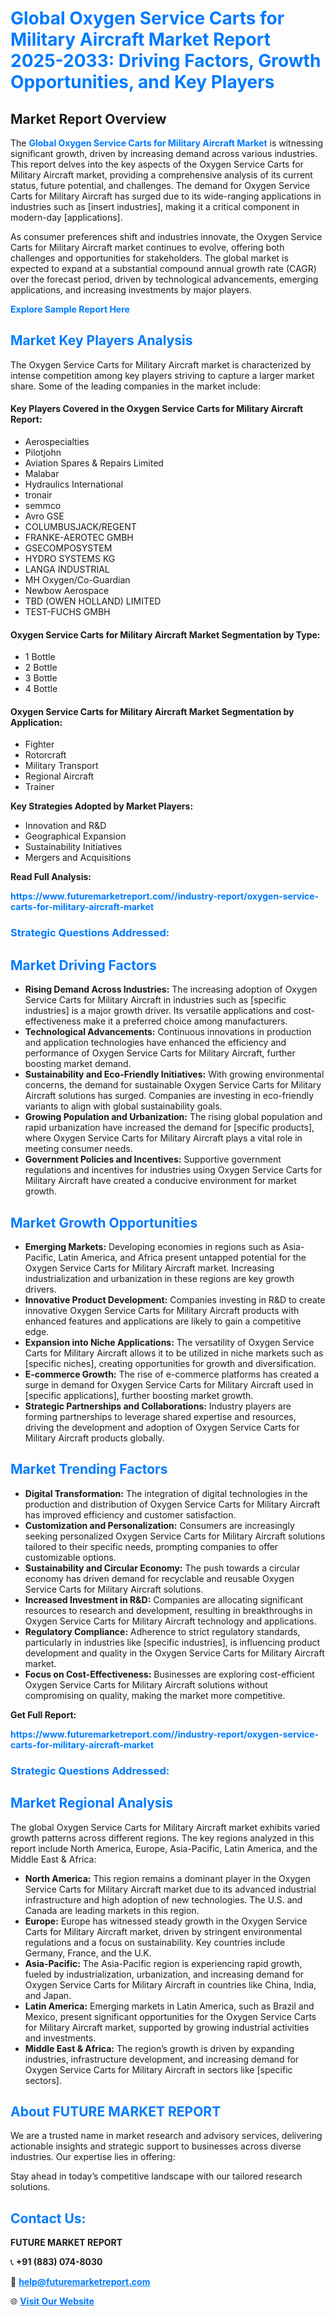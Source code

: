 <h1 style="color: #007BFF;">Global Oxygen Service Carts for Military Aircraft Market Report 2025-2033: Driving Factors, Growth Opportunities, and Key Players</h1>

<section id="overview">
<h2>Market Report Overview</h2>
<p>The <a href="https://www.futuremarketreport.com//industry-report/oxygen-service-carts-for-military-aircraft-market" style="color: #007BFF; text-decoration: none;"><strong>Global Oxygen Service Carts for Military Aircraft Market</strong></a> is witnessing significant growth, driven by increasing demand across various industries. This report delves into the key aspects of the Oxygen Service Carts for Military Aircraft market, providing a comprehensive analysis of its current status, future potential, and challenges. The demand for Oxygen Service Carts for Military Aircraft has surged due to its wide-ranging applications in industries such as [insert industries], making it a critical component in modern-day [applications].</p>
<p>As consumer preferences shift and industries innovate, the Oxygen Service Carts for Military Aircraft market continues to evolve, offering both challenges and opportunities for stakeholders. The global market is expected to expand at a substantial compound annual growth rate (CAGR) over the forecast period, driven by technological advancements, emerging applications, and increasing investments by major players.</p>
</section>

<section id="overview">
<p><a href="https://www.futuremarketreport.com//request-sample/reportId=49892" style="color: #007BFF; text-decoration: none;"><strong>Explore Sample Report Here</strong></a></p>
</section>

<section id="key-players">
<h2 style="color: #007BFF;">Market Key Players Analysis</h2>
<p>The Oxygen Service Carts for Military Aircraft market is characterized by intense competition among key players striving to capture a larger market share. Some of the leading companies in the market include:</p>
<h4>Key Players Covered in the Oxygen Service Carts for Military Aircraft Report:</h4>
<ul><li>Aerospecialties</li><li>Pilotjohn</li><li>Aviation Spares &amp; Repairs Limited</li><li>Malabar</li><li>Hydraulics International</li><li>tronair</li><li>semmco</li><li>Avro GSE</li><li>COLUMBUSJACK/REGENT</li><li>FRANKE-AEROTEC GMBH</li><li>GSECOMPOSYSTEM</li><li>HYDRO SYSTEMS KG</li><li>LANGA INDUSTRIAL</li><li>MH Oxygen/Co-Guardian</li><li>Newbow Aerospace</li><li>TBD (OWEN HOLLAND) LIMITED</li><li>TEST-FUCHS GMBH</li></ul>
<h4>Oxygen Service Carts for Military Aircraft Market Segmentation by Type:</h4>
<ul><li>1 Bottle</li><li>2 Bottle</li><li>3 Bottle</li><li>4 Bottle</li></ul>

<h4>Oxygen Service Carts for Military Aircraft Market Segmentation by Application:</h4>
<ul><li>Fighter</li><li>Rotorcraft</li><li>Military Transport</li><li>Regional Aircraft</li><li>Trainer</li></ul>
<p><strong>Key Strategies Adopted by Market Players:</strong></p>
<ul>
<li>Innovation and R&D</li>
<li>Geographical Expansion</li>
<li>Sustainability Initiatives</li>
<li>Mergers and Acquisitions</li>
</ul>
</section>

<section>
<p><strong>Read Full Analysis: </strong></p><a href="https://www.futuremarketreport.com//industry-report/oxygen-service-carts-for-military-aircraft-market" style="color: #007BFF; text-decoration: none;"><strong>https://www.futuremarketreport.com//industry-report/oxygen-service-carts-for-military-aircraft-market</strong></a>
<h3 style="color: #007BFF;">Strategic Questions Addressed:</h3>
</section>

<section id="driving-factors">
<h2 style="color: #007BFF;">Market Driving Factors</h2>
<ul>
<li><strong>Rising Demand Across Industries:</strong> The increasing adoption of Oxygen Service Carts for Military Aircraft in industries such as [specific industries] is a major growth driver. Its versatile applications and cost-effectiveness make it a preferred choice among manufacturers.</li>
<li><strong>Technological Advancements:</strong> Continuous innovations in production and application technologies have enhanced the efficiency and performance of Oxygen Service Carts for Military Aircraft, further boosting market demand.</li>
<li><strong>Sustainability and Eco-Friendly Initiatives:</strong> With growing environmental concerns, the demand for sustainable Oxygen Service Carts for Military Aircraft solutions has surged. Companies are investing in eco-friendly variants to align with global sustainability goals.</li>
<li><strong>Growing Population and Urbanization:</strong> The rising global population and rapid urbanization have increased the demand for [specific products], where Oxygen Service Carts for Military Aircraft plays a vital role in meeting consumer needs.</li>
<li><strong>Government Policies and Incentives:</strong> Supportive government regulations and incentives for industries using Oxygen Service Carts for Military Aircraft have created a conducive environment for market growth.</li>
</ul>
</section>

<section id="growth-opportunities">
<h2 style="color: #007BFF;">Market Growth Opportunities</h2>
<ul>
<li><strong>Emerging Markets:</strong> Developing economies in regions such as Asia-Pacific, Latin America, and Africa present untapped potential for the Oxygen Service Carts for Military Aircraft market. Increasing industrialization and urbanization in these regions are key growth drivers.</li>
<li><strong>Innovative Product Development:</strong> Companies investing in R&D to create innovative Oxygen Service Carts for Military Aircraft products with enhanced features and applications are likely to gain a competitive edge.</li>
<li><strong>Expansion into Niche Applications:</strong> The versatility of Oxygen Service Carts for Military Aircraft allows it to be utilized in niche markets such as [specific niches], creating opportunities for growth and diversification.</li>
<li><strong>E-commerce Growth:</strong> The rise of e-commerce platforms has created a surge in demand for Oxygen Service Carts for Military Aircraft used in [specific applications], further boosting market growth.</li>
<li><strong>Strategic Partnerships and Collaborations:</strong> Industry players are forming partnerships to leverage shared expertise and resources, driving the development and adoption of Oxygen Service Carts for Military Aircraft products globally.</li>
</ul>
</section>

<section id="trending-factors">
<h2 style="color: #007BFF;">Market Trending Factors</h2>
<ul>
<li><strong>Digital Transformation:</strong> The integration of digital technologies in the production and distribution of Oxygen Service Carts for Military Aircraft has improved efficiency and customer satisfaction.</li>
<li><strong>Customization and Personalization:</strong> Consumers are increasingly seeking personalized Oxygen Service Carts for Military Aircraft solutions tailored to their specific needs, prompting companies to offer customizable options.</li>
<li><strong>Sustainability and Circular Economy:</strong> The push towards a circular economy has driven demand for recyclable and reusable Oxygen Service Carts for Military Aircraft solutions.</li>
<li><strong>Increased Investment in R&D:</strong> Companies are allocating significant resources to research and development, resulting in breakthroughs in Oxygen Service Carts for Military Aircraft technology and applications.</li>
<li><strong>Regulatory Compliance:</strong> Adherence to strict regulatory standards, particularly in industries like [specific industries], is influencing product development and quality in the Oxygen Service Carts for Military Aircraft market.</li>
<li><strong>Focus on Cost-Effectiveness:</strong> Businesses are exploring cost-efficient Oxygen Service Carts for Military Aircraft solutions without compromising on quality, making the market more competitive.</li>
</ul>
</section>

<section>
<p><strong>Get Full Report: </strong></p><a href="https://www.futuremarketreport.com//industry-report/oxygen-service-carts-for-military-aircraft-market" style="color: #007BFF; text-decoration: none;"><strong>https://www.futuremarketreport.com//industry-report/oxygen-service-carts-for-military-aircraft-market</strong></a>
<h3 style="color: #007BFF;">Strategic Questions Addressed:</h3>
</section>


<section id="regional-analysis">
<h2 style="color: #007BFF;">Market Regional Analysis</h2>
<p>The global Oxygen Service Carts for Military Aircraft market exhibits varied growth patterns across different regions. The key regions analyzed in this report include North America, Europe, Asia-Pacific, Latin America, and the Middle East & Africa:</p>
<ul>
<li><strong>North America:</strong> This region remains a dominant player in the Oxygen Service Carts for Military Aircraft market due to its advanced industrial infrastructure and high adoption of new technologies. The U.S. and Canada are leading markets in this region.</li>
<li><strong>Europe:</strong> Europe has witnessed steady growth in the Oxygen Service Carts for Military Aircraft market, driven by stringent environmental regulations and a focus on sustainability. Key countries include Germany, France, and the U.K.</li>
<li><strong>Asia-Pacific:</strong> The Asia-Pacific region is experiencing rapid growth, fueled by industrialization, urbanization, and increasing demand for Oxygen Service Carts for Military Aircraft in countries like China, India, and Japan.</li>
<li><strong>Latin America:</strong> Emerging markets in Latin America, such as Brazil and Mexico, present significant opportunities for the Oxygen Service Carts for Military Aircraft market, supported by growing industrial activities and investments.</li>
<li><strong>Middle East & Africa:</strong> The region’s growth is driven by expanding industries, infrastructure development, and increasing demand for Oxygen Service Carts for Military Aircraft in sectors like [specific sectors].</li>
</ul>
</section>

<footer>
<h2 style="color: #007BFF;">About FUTURE MARKET REPORT</h2>
<p>We are a trusted name in market research and advisory services, delivering actionable insights and strategic support to businesses across diverse industries. Our expertise lies in offering:</p>

<p>Stay ahead in today’s competitive landscape with our tailored research solutions.</p>

<h2 style="color: #007BFF;">Contact Us:</h2>
<p><strong>FUTURE MARKET REPORT</strong></p>
<p>📞 <strong>+91 (883) 074-8030</strong></p>
<p>📧 <strong><a href="mailto:help@futuremarketreport.com" style="color: #007BFF;">help@futuremarketreport.com</a></strong></p>
<p>🌐 <strong><a href="https://www.futuremarketreport.com/" style="color: #007BFF;">Visit Our Website</a></strong></p>
</footer>